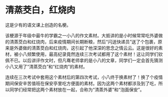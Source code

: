 # 清蒸茭白，红烧肉

这是少有的语文课上创造的名梗。

该梗源于年级中最牛的学霸之一小八的作文素材。大抵讲的是小时候常常吃外婆做的清蒸茭白和红烧肉，后来疫情期间长期断粮，然后“闪送快递员”送了个包裹，原来是外婆做的清蒸茭白和红烧肉，这引起了他深深的思念之情云云。这是很好的素材，被小八频繁使用，最高纪录竟然连续三次考试都用了这个素材！这让同学们钦佩不已。以后讲评作文时，但凡骞老师拿的是小八的文章，同学们一定会首先猜测小八又用了“清蒸茭白”和“红烧肉”的素材。

连续在三次考试中套用这个素材后的第四次考试，小八终于换素材了！换了个疫情期间保安辛苦值班在保安亭里吃方便面的素材。因为这两个素材都涉及到了吃，所以同学们经常把这两个素材放在一起，合称为“清蒸外婆”和“泡面保安”。